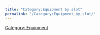 ```yaml
---
title: "Category:Equipment by slot"
permalink: "/Category:Equipment_by_slot/"
---
```


[Category: Equipment](Category:_Equipment "wikilink")